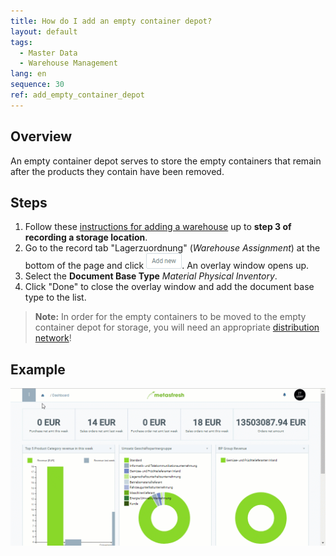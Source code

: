 ```yaml
---
title: How do I add an empty container depot?
layout: default
tags:
  - Master Data
  - Warehouse Management
lang: en
sequence: 30
ref: add_empty_container_depot
---
```


## Overview
An empty container depot serves to store the empty containers that remain after the products they contain have been removed.

## Steps
1. Follow these [instructions for adding a warehouse](Add_new_warehouse) up to **step 3 of recording a storage location**.
1. Go to the record tab "Lagerzuordnung" (*Warehouse Assignment*) at the bottom of the page and click !["Add new"](assets/Add_New_Button.png). An overlay window opens up.
1. Select the **Document Base Type** *Material Physical Inventory*.
1. Click "Done" to close the overlay window and add the document base type to the list.
 >**Note:** In order for the empty containers to be moved to the empty container depot for storage, you will need an appropriate [distribution network](Automatic_distribution_network)!

## Example
<kbd><img src="assets/Add_Empty_Container_Depot.gif" alt="GIF: How to add an new warehouse"></kbd>
